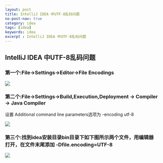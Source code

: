 ```yaml
---
layout: post
title: IntelliJ IDEA 中UTF-8乱码问题
no-post-nav: true
category: idea
tags: [idea]
keywords: idea
excerpt : IntelliJ IDEA 中UTF-8乱码问题
---
```


## IntelliJ IDEA 中UTF-8乱码问题

### 第一个:File->Settings->Editor->File Encodings

![](https://luopengfei3000.github.io/assets/images/2019/idea/2019-04-21-idea-encoded-utf8/01.png)

### 第二个:File->Settings->Build,Execution,Deployment -> Compiler -> Java Compiler

设置 Additional command line parameters选项为 -encoding utf-8

![](https://luopengfei3000.github.io/assets/images/2019/idea/2019-04-21-idea-encoded-utf8/02.png)

### 第三个:找到idea安装目录bin目录下如下图所示两个文件，用编辑器打开，在文件末尾添加 -Dfile.encoding=UTF-8

![](https://luopengfei3000.github.io/assets/images/2019/idea/2019-04-21-idea-encoded-utf8/03.png)






